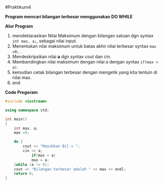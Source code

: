 #Praktikum4

**Program mencari bilangan terbesar menggunakan DO WHILE**

**Alur Program**

1. mendeklarasikan Nilai Maksimum dengan bilangan satuan dgn syntax ```int max, a;```, sebagai nilai input.
2. Menentukan nilai maksimum untuk batas akhir nilai terbesar syntax ```max =0;``` .
3. Mendeskripsikan nilai **a** dgn syntax cout dan cin.
4. Membandingkan nilai maksimum dengan nilai a dengan syntax ```if(max < a)```.
5. kemudian cetak bilangan terbesar dengan mengetik yang kita tentuin di nilai max.
6. end

**Code Pregoram**

```c++
#include <iostream>

using namespace std;

int main()
{
    int max, a;
    max =0;

    do {
        cout << "Masukkan Bil = ";
        cin >> a;
            if(max < a)
            max = a;
    }while (a != 0);
    cout << "Bilangan terbesar adalah " << max << endl;
    return 0;
}

```
